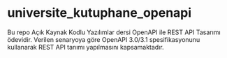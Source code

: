 # universite_kutuphane_openapi
Bu repo Açık Kaynak Kodlu Yazılımlar dersi OpenAPI ile REST API Tasarımı ödevidir.
Verilen senaryoya göre OpenAPI 3.0/3.1 spesifikasyonunu kullanarak REST API tanımı yapılmasını kapsamaktadır.